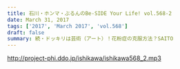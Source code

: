 ```yaml
---
title: 石川・ホンマ・ぶるんのBe-SIDE Your Life! vol.568-2
date: March 31, 2017
tags: ['2017', 'March 2017', 'vol.568']
draft: false
summary: 続・ドッキリは芸術（アート）！花粉症の克服方法？SAITO
---
```


http://project-phi.ddo.jp/ishikawa/ishikawa568_2.mp3